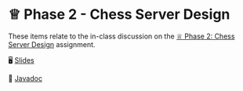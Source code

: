 # ♕ Phase 2 - Chess Server Design

These items relate to the in-class discussion on the [♕ Phase 2: Chess Server Design](../../chess/2-server-design/server-design.md) assignment.


🖥️ [Slides](https://docs.google.com/presentation/d/12zsEJ-at5DsbKNy7a0Eac0D1ZWa4RBIC/edit?usp=sharing&ouid=117271818978464480745&rtpof=true&sd=true)

📖 [Javadoc](../javadoc/javadoc.md)

